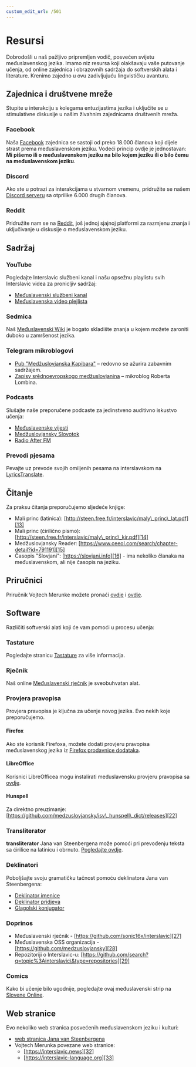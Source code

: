 ```yaml
---
custom_edit_url: /501
---
```


# Resursi

Dobrodošli u naš pažljivo pripremljen vodič, posvećen svijetu međuslavenskog jezika. Imamo niz resursa koji olakšavaju vaše putovanje učenja, od online zajednica i obrazovnih sadržaja do softverskih alata i literature. Krenimo zajedno u ovu zadivljujuću lingvističku avanturu.

## Zajednica i društvene mreže

Stupite u interakciju s kolegama entuzijastima jezika i uključite se u stimulativne diskusije u našim živahnim zajednicama društvenih mreža.

### Facebook

Naša [Facebook][1] zajednica se sastoji od preko 18.000 članova koji dijele strast prema međuslavenskom jeziku. Vodeći princip ovdje je jednostavan: **Mi pišemo ili o međuslavenskom jeziku na bilo kojem jeziku ili o bilo čemu na međuslavenskom jeziku**.

### Discord

Ako ste u potrazi za interakcijama u stvarnom vremenu, pridružite se našem [Discord serveru][2] sa otprilike 6.000 drugih članova.

### Reddit

Pridružite nam se na [Reddit][3], još jednoj sjajnoj platformi za razmjenu znanja i uključivanje u diskusije o međuslavenskom jeziku.

## Sadržaj

### YouTube

Pogledajte Interslavic službeni kanal i našu opsežnu playlistu svih Interslavic videa za pronicljiv sadržaj:

- [Međuslavenski službeni kanal][4]
- [Međuslavenska video plejlista][5]

### Sedmica

Naš [Međuslavenski Wiki][6] je bogato skladište znanja u kojem možete zaroniti duboko u zamršenost jezika.

### Telegram mikroblogovi

- [Pub "Medžuslovjanska Kapibara"][7] – redovno se ažurira zabavnim sadržajem.
- [Zapisy srědnoevropskogo medžuslovjanina][8] – mikroblog Roberta Lombina.

### Podcasts

Slušajte naše preporučene podcaste za jedinstveno auditivno iskustvo učenja:

- [Međuslavenske vijesti][9]
- [Medžuslovjansky Slovotok][10]
- [Radio After FM][11]

### Prevodi pjesama

Pevajte uz prevode svojih omiljenih pesama na interslavskom na [LyricsTranslate][12].

## Čitanje

Za praksu čitanja preporučujemo sljedeće knjige:

- Mali princ (latinica): [http://steen.free.fr/interslavic/maly\_princ\_lat.pdf][13]
- Mali princ (ćirilično pismo): [http://steen.free.fr/interslavic/maly\_princ\_kir.pdf][14]
- Medžuslovjansky Reader: [https://www.ceeol.com/search/chapter-detail?id=791191][15]
- Časopis "Slovjani": [https://slovjani.info][16] - ima nekoliko članaka na međuslavenskom, ali nije časopis na jeziku.

## Priručnici

Priručnik Vojtech Merunke možete pronaći [ovdje][17] i [ovdje][15].

## Software

Različiti softverski alati koji će vam pomoći u procesu učenja:

### Tastature

Pogledajte stranicu [Tastature][18] za više informacija.

### Rječnik

Naš online [Međuslavenski rječnik][19] je sveobuhvatan alat.

### Provjera pravopisa

Provjera pravopisa je ključna za učenje novog jezika. Evo nekih koje preporučujemo.

#### Firefox

Ako ste korisnik Firefoxa, možete dodati provjeru pravopisa međuslavenskog jezika iz [Firefox prodavnice dodataka][20].

#### LibreOffice

Korisnici LibreOfficea mogu instalirati međuslavensku provjeru pravopisa sa [ovdje][21].

#### Hunspell

Za direktno preuzimanje: [https://github.com/medzuslovjansky/isv\_hunspell\_dict/releases][22]

### Transliterator

**transliterator** Jana van Steenbergena može pomoći pri prevođenju teksta sa ćirilice na latinicu i obrnuto. [Pogledajte ovdje][23].

### Deklinatori

Poboljšajte svoju gramatičku tačnost pomoću deklinatora Jana van Steenbergena:

- [Deklinator imenice][24]
- [Deklinator pridjeva][25]
- [Glagolski konjugator][26]

### Doprinos

- Međuslavenski rječnik - [https://github.com/sonic16x/interslavic][27]
- Međuslavenska OSS organizacija - [https://github.com/medzuslovjansky][28]
- Repozitoriji o Interslavic-u: [https://github.com/search?q=topic%3Ainterslavic\&type=repositories][29]

### Comics

Kako bi učenje bilo ugodnije, pogledajte ovaj međuslavenski strip na [Slovene Online][30].

## Web stranice

Evo nekoliko web stranica posvećenih međuslavenskom jeziku i kulturi:

- [web stranica Jana van Steenbergena][31]
- Vojtech Merunka povezane web stranice:
  - [https://interslavic.news][32]
  - [https://interslavic-language.org][33]

[1]: https://www.facebook.com/groups/interslavic

[2]: https://discord.com/invite/n3saqm27QW

[3]: https://www.reddit.com/r/interslavic/

[4]: https://www.youtube.com/channel/UCShYXuD2TyJlYd9UWUUiYiA

[5]: https://www.youtube.com/playlist?list=PLT_X5HnKrXoiL3a5oK9Tv977JI8ijvFNM

[6]: https://isv.miraheze.org/

[7]: https://t.me/interslavicthings

[8]: https://t.me/zapiskysm

[9]: https://interslavic.news/podkast

[10]: https://linktr.ee/medzuslovjansky.slovotok

[11]: https://tyflonet.com/siciliano/arhiv/

[12]: https://lyricstranslate.com/language/interslavic

[13]: http://steen.free.fr/interslavic/maly_princ_lat.pdf

[14]: http://steen.free.fr/interslavic/maly_princ_kir.pdf

[15]: https://www.ceeol.com/search/chapter-detail?id=791191

[16]: https://slovjani.info

[17]: https://www.patro.cz/interslavic-zonal-constructed-language/

[18]: ./keyboards/index.md

[19]: https://interslavic-dictionary.com/

[20]: https://addons.mozilla.org/en-US/firefox/addon/interslavic-spellcheck/

[21]: https://extensions.libreoffice.org/en/extensions/show/15995

[22]: https://github.com/medzuslovjansky/isv_hunspell_dict/releases

[23]: http://steen.free.fr/interslavic/transliterator.html

[24]: http://steen.free.fr/interslavic/declinator.html

[25]: http://steen.free.fr/interslavic/adjectivator.html

[26]: http://steen.free.fr/interslavic/conjugator.html

[27]: https://github.com/sonic16x/interslavic

[28]: https://github.com/medzuslovjansky

[29]: https://github.com/search?q=topic%3Ainterslavic&type=repositories

[30]: https://slovene.online/animation/1.0/msl/index.html

[31]: http://steen.free.fr/interslavic

[32]: https://interslavic.news

[33]: https://interslavic-language.org

